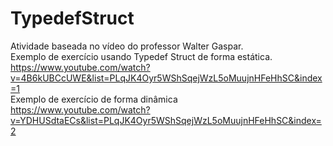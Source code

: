 # TypedefStruct
Atividade baseada no vídeo do professor Walter Gaspar.<br>
Exemplo de exercício usando Typedef Struct de forma estática.<br>
https://www.youtube.com/watch?v=4B6kUBCcUWE&list=PLqJK4Oyr5WShSqejWzL5oMuujnHFeHhSC&index=1<br>
Exemplo de exercício de forma dinâmica<br>
https://www.youtube.com/watch?v=YDHUSdtaECs&list=PLqJK4Oyr5WShSqejWzL5oMuujnHFeHhSC&index=2<br>
